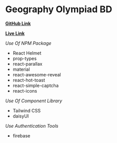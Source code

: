 # Geography Olympiad BD

**[GitHub Link](https://github.com/takbirgazi/geographyolympiadbd-client)**

**[Live Link](https://digitalitsoft-9aa51.web.app)**

*Use Of NPM Package*

* React Helmet
* prop-types
* react-parallax
* material
* react-awesome-reveal
* react-hot-toast
* react-simple-captcha
* react-icons


*Use Of Component Library*

* Tailwind CSS
* daisyUI 


*Use Authentication Tools*

* firebase


